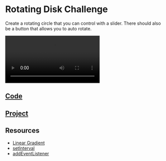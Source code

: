 # Rotating Disk Challenge

Create a rotating circle that you can control with a slider.  There should also be a button that allows you to auto rotate.

<video controls>
    <source src="https://storage.googleapis.com/noah-education-videos/javascript/3-Rotating-disk.mp4"
            type="video/mp4">
</video>

## [Code](https://codesandbox.io/s/rotating-circle-55i40h)

## [Project](https://55i40h.csb.app/)

## Resources

- [Linear Gradient](https://developer.mozilla.org/en-US/docs/Web/CSS/gradient/linear-gradient)
- [setInterval](https://www.w3schools.com/jsref/met_win_setinterval.asp)
- [addEventListener](https://www.w3schools.com/jsref/met_element_addeventlistener.asp)